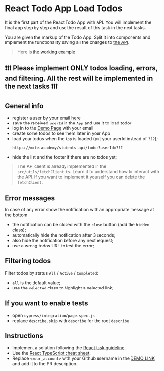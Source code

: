 # React Todo App Load Todos

It is the first part of the React Todo App with API. You will implement the
final app step by step and use the result of this task in the next tasks.

You are given the markup of the Todo App. Split it into components and
implement the functionality saving all the changes to [the API](https://mate-academy.github.io/fe-students-api/).

> Here is [the working example](https://mate-academy.github.io/react_todo-app-with-api/)
## ❗️❗️❗️ Please implement ONLY todos loading, errors, and filtering. All the rest will be implemented in the next tasks ❗️❗️❗️

## General info

- register a user by your email [here](https://mate-academy.github.io/react_student-registration/)
- save the received `userId` in the `App` and use it to load todos
- log in to the [Demo Page](https://mate-academy.github.io/react_todo-app-with-api/) with your email
- create some todos to see them later in your App
- load your todos when the `App` is loaded (put your userId instead of `???`);
    ```
    https://mate.academy/students-api/todos?userId=???
    ```
- hide the list and the footer if there are no todos yet;

> The API client is already implemented in the `src/utils/fetchClient.ts`. Learn it to understand how to interact with the API. If you want to implement it yourself you can delete the `fetchClient`.

## Error messages

In case of any error show the notification with an appropriate message at the bottom

- the notification can be closed with the `close` button (add the `hidden` class);
- automatically hide the notification after 3 seconds;
- also hide the notification before any next request;
- use a wrong todos URL to test the error;

## Filtering todos

Filter todos by status `All` / `Active` / `Completed`:

- `all` is the default value;
- use the `selected` class to highlight a selected link;

## If you want to enable tests
- open `cypress/integration/page.spec.js`
- replace `describe.skip` with `describe` for the root `describe`

## Instructions

- Implement a solution following the [React task guideline](https://github.com/mate-academy/react_task-guideline#react-tasks-guideline).
- Use the [React TypeScript cheat sheet](https://mate-academy.github.io/fe-program/js/extra/react-typescript).
- Replace `<your_account>` with your Github username in the [DEMO LINK](https://w315.github.io/react_todo-app-loading-todos/) and add it to the PR description.
